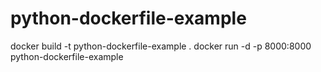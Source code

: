 # python-dockerfile-example

docker build -t python-dockerfile-example .
docker run -d -p 8000:8000 python-dockerfile-example